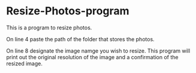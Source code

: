 # Resize-Photos-program

This is a program to resize photos.  

On line 4 paste the path of the folder that stores the photos. 

On line 8 designate the image namge you wish to resize. This program will print out the original resolution of the image and a confirmation of the resized image. 
